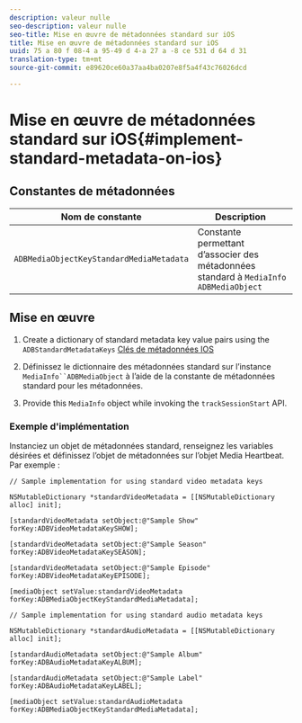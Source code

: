 ```yaml
---
description: valeur nulle
seo-description: valeur nulle
seo-title: Mise en œuvre de métadonnées standard sur iOS
title: Mise en œuvre de métadonnées standard sur iOS
uuid: 75 a 80 f 08-4 a 95-49 d 4-a 27 a -8 ce 531 d 64 d 31
translation-type: tm+mt
source-git-commit: e89620ce60a37aa4ba0207e8f5a4f43c76026dcd

---
```



# Mise en œuvre de métadonnées standard sur iOS{#implement-standard-metadata-on-ios}

## Constantes de métadonnées

| Nom de constante | Description   |
|---|---|
| `ADBMediaObjectKeyStandardMediaMetadata` | Constante permettant d’associer des métadonnées standard à `MediaInfo ADBMediaObject` |

## Mise en œuvre

1. Create a dictionary of standard metadata key value pairs using the `ADBStandardMetadataKeys`
   [Clés de métadonnées IOS](/help/sdk-implement/track-av-playback/impl-std-metadata/ios-metadata-keys.md)

1. Définissez le dictionnaire des métadonnées standard sur l’instance `MediaInfo``ADBMediaObject`   à l’aide de la constante de métadonnées standard pour les métadonnées.

1. Provide this `MediaInfo` object while invoking the `trackSessionStart` API.

### Exemple d'implémentation

Instanciez un objet de métadonnées standard, renseignez les variables désirées et définissez l’objet de métadonnées sur l’objet Media Heartbeat. Par exemple :

```
// Sample implementation for using standard video metadata keys 
 
NSMutableDictionary *standardVideoMetadata = [[NSMutableDictionary alloc] init]; 
 
[standardVideoMetadata setObject:@"Sample Show" forKey:ADBVideoMetadataKeySHOW]; 
 
[standardVideoMetadata setObject:@"Sample Season" forKey:ADBVideoMetadataKeySEASON]; 
 
[standardVideoMetadata setObject:@"Sample Episode" forKey:ADBVideoMetadataKeyEPISODE]; 
 
[mediaObject setValue:standardVideoMetadata forKey:ADBMediaObjectKeyStandardMediaMetadata];
```

```
// Sample implementation for using standard audio metadata keys 
 
NSMutableDictionary *standardAudioMetadata = [[NSMutableDictionary alloc] init];  
 
[standardAudioMetadata setObject:@"Sample Album"   forKey:ADBAudioMetadataKeyALBUM];  
 
[standardAudioMetadata setObject:@"Sample Label"   forKey:ADBAudioMetadataKeyLABEL]; 
 
[mediaObject setValue:standardAudioMetadata   forKey:ADBMediaObjectKeyStandardMediaMetadata];
```

